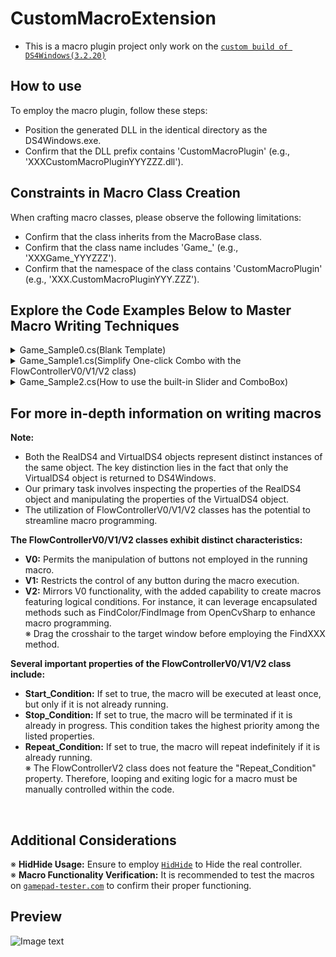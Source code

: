 # CustomMacroExtension
* This is a macro plugin project only work on the [`custom build of DS4Windows(3.2.20)`](https://github.com/TRARS/DS4Windows)  

## How to use
To employ the macro plugin, follow these steps:
* Position the generated DLL in the identical directory as the DS4Windows.exe.
* Confirm that the DLL prefix contains 'CustomMacroPlugin' (e.g.,  'XXXCustomMacroPluginYYYZZZ.dll').

## Constraints in Macro Class Creation
When crafting macro classes, please observe the following limitations:
* Confirm that the class inherits from the MacroBase class.
* Confirm that the class name includes 'Game_' (e.g.,  'XXXGame_YYYZZZ').
* Confirm that the namespace of the class contains 'CustomMacroPlugin' (e.g., 'XXX.CustomMacroPluginYYY.ZZZ').   

## Explore the Code Examples Below to Master Macro Writing Techniques
<details><summary>Game_Sample0.cs(Blank Template)</summary>

```csharp
using CustomMacroBase;
using CustomMacroBase.Helper.Attributes;

//This sample introduces three Toggle buttons to the UI.
//It focuses on demonstrating the addition of Toggle buttons and does not implement macros.
namespace CustomMacroPlugin1.MacroSample
{
    [SortIndex(200)]
    partial class Game_Sample0 : MacroBase
    {
        public override void Init()
        {
            MainGate.Text = "Main_ToggleButton";

            MainGate.Add(CreateGateBase("Sub_ToggleButton_0"));
            MainGate.Add(CreateGateBase("Sub_ToggleButton_1"));
            MainGate.Add(CreateGateBase("Sub_ToggleButton_2"));
        }

        public override void UpdateState()
        {
            if (MainGate.Enable is false) { return; }

            if (MainGate[0].Enable) { }
            if (MainGate[1].Enable) { }
            if (MainGate[2].Enable) { }
        }
    }
}
```
</details>


<details><summary>Game_Sample1.cs(Simplify One-click Combo with the FlowControllerV0/V1/V2 class)</summary>

```csharp
using CustomMacroBase;
using CustomMacroBase.Helper.Attributes;
using CustomMacroBase.Helper.Tools.FlowManager;
using CustomMacroBase.Helper.Tools.TimeManager;
using System;
using System.Collections.Generic;

//This sample introduces three Toggle buttons to the UI, with each button corresponding to a distinct macro.
//This simplifies the process of macro creation, making it more user-friendly.
namespace CustomMacroPlugin1.MacroSample
{
    [SortIndex(201)]
    partial class Game_Sample1 : MacroBase
    {
        readonly StopwatchTask StopwatchTask = new();

        public override void Init()
        {
            MainGate.Text = "Slain Albinauric mobs. All macros are activated by pressing □ and termination upon pressing ○";

            MainGate.Add(CreateGateBase("Sacred Relic Sword V0", groupName: "jmB!$h@T"));
            MainGate.Add(CreateGateBase("Sacred Relic Sword V1", groupName: "jmB!$h@T"));
            MainGate.Add(CreateGateBase("Sacred Relic Sword V2", groupName: "jmB!$h@T"));
        }

        public override void UpdateState()
        {
            if (MainGate.Enable is false) { return; }

            if (MainGate[0].Enable) { Macro0(); }
            if (MainGate[1].Enable) { Macro1(); }
            if (MainGate[2].Enable) { Macro2(); }
        }
    }

    //Sacred Relic Sword V0 —— During macro execution, we can still operate buttons that are not utilized within the macro.
    partial class Game_Sample1
    {
        FlowControllerV0 Macro0_Flow = new("Sacred Relic Sword V0", () => { VirtualDS4.Square = false; }) //Before each action in the macro is executed, □ will be released.
        {
            new(()=>{ VirtualDS4.Circle = true; VirtualDS4.LX = 72; VirtualDS4.LY = 0; },2200),
            new(()=>{ VirtualDS4.Circle = true; VirtualDS4.LX = 16; VirtualDS4.LY = 0; },1400),
            new(()=>{ VirtualDS4.Circle = true; VirtualDS4.LX = 72; VirtualDS4.LY = 0; },100),

            new(()=>{ VirtualDS4.L2 = 255; },5500),
            new(()=>{ VirtualDS4.OutputTouchButton = true;},400),
            new(()=>{ VirtualDS4.Triangle = true;},200),
            new(()=>{ VirtualDS4.Cross = true;},100),
            new(()=>{ VirtualDS4.Cross = false;},100),
            new(()=>{ VirtualDS4.Cross = true;},100),

            new(4600),//Loading time
        };

        private void Macro0()
        {
            Macro0_Flow.Start_Condition = RealDS4.Square;//Activated by pressing □
            Macro0_Flow.Stop_Condition = RealDS4.Circle;//Termination upon pressing ○
            Macro0_Flow.Repeat_Condition = true;//Automatic Loop
            Macro0_Flow.ExecuteMacro();
        }
    }

    //Sacred Relic Sword V1 —— During macro execution, we are unable to operate any buttons.
    partial class Game_Sample1
    {
        FlowControllerV1 Macro1_Flow = new("Sacred Relic Sword V1")
        {
            new(btnKey.Circle,true),
            new(btnKey.LX,72), new(btnKey.LY,0), new(2200),
            new(btnKey.LX,16), new(btnKey.LY,0), new(1400),
            new(btnKey.LX,72), new(btnKey.LY,0), new(100),
            new(btnKey.Circle, false), new(btnKey.LX, 128), new(btnKey.LY, 128),//※ Unlike V0, we need to manually reset the state of the buttons used previously.

            new(btnKey.L2,255,5500),
            new(btnKey.L2,0),//※ Unlike V0, we need to manually reset the state of the buttons used previously

            new(btnKey.OutputTouchButton,true,400),
            new(btnKey.OutputTouchButton,false),//※ Unlike V0, we need to manually reset the state of the buttons used previously

            new(btnKey.Triangle,true,200),
            new(btnKey.Triangle,false),//※ Unlike V0, we need to manually reset the state of the buttons used previously

            new(btnKey.Cross,true,100),
            new(btnKey.Cross,false,100),
            new(btnKey.Cross,true,100),
            new(btnKey.Cross,false),//※ Unlike V0, we need to manually reset the state of the buttons used previously

            new(4600),//Loading time
        };

        private void Macro1()
        {
            Macro1_Flow.Start_Condition = RealDS4.Square;//Activated by pressing □
            Macro1_Flow.Stop_Condition = RealDS4.Circle;//Termination upon pressing ○
            Macro1_Flow.Repeat_Condition = true;//Automatic Loop
            Macro1_Flow.ExecuteMacro(VirtualDS4);//※ Unlike V0, we need to pass VirtualDS4 as a parameter here.
        }
    }

    //Sacred Relic Sword V2 —— During macro execution, we can still operate buttons that are not utilized within the macro.
    partial class Game_Sample1
    {
        FlowControllerV2? Macro2_Flow;

        private void Macro2()
        {
            Macro2_Flow ??= new("Sacred Relic Sword V2", () => { VirtualDS4.Square = false; }) //Before each action in the macro is executed, □ will be released.
            {
                (x, y, z) => { Macro2_Detail(ref x[0], ref y[0], ref z); }
            };
            Macro2_Flow.Start_Condition = RealDS4.Square;//Activated by pressing □
            Macro2_Flow.Stop_Condition = RealDS4.Circle;//Termination upon pressing ○
            Macro2_Flow.ExecuteMacro();
        }

        private void Macro2_Detail(ref Action _action, ref bool _cancel, ref Func<int, bool> _wait)
        {
            var wait = _wait;

            int pRunes = 0;//Used to keep track of the current number of runes
            Dictionary<Action, int> ActionList = new()
            {
                {() => { VirtualDS4.Circle = true; VirtualDS4.LX = 72; VirtualDS4.LY = 0; },2200},
                {() => { VirtualDS4.Circle = true; VirtualDS4.LX = 16; VirtualDS4.LY = 0; },1400},
                {() => { VirtualDS4.Circle = true; VirtualDS4.LX = 72; VirtualDS4.LY = 0; },100},

                {() => { VirtualDS4.L2 = 255; },5500},
                {() => { VirtualDS4.OutputTouchButton = true; },400},
                {() => { VirtualDS4.Triangle = true; },200},
                {() => { VirtualDS4.Cross = true; },100},
                {() => { VirtualDS4.Cross = false; },100},
                {() => { VirtualDS4.Cross = true; },100},

                {() => { },4600 } //Loading time
            };

            while (_cancel is false)
            {
                //Performing numerical recognition in another thread.
                StopwatchTask["2scGb%&p"].Run((sw) =>
                {
                    var cancel_a_lengthy_delay = wait(2800);//Waiting for the numbers to stop jumping.
                    if (cancel_a_lengthy_delay) { return; }

                    sw.Restart();
                    {
                        if (int.TryParse(FindNumber(new(1730, 1020, 130, 24)), out int cRunes))//Get the number of runes.
                        {
                            Print($"Runes: {cRunes} (+{cRunes - pRunes}) -> ({sw.ElapsedMilliseconds}ms)");
                            pRunes = cRunes;
                        }
                        else { Print($"Runes: Error"); }
                    }
                    sw.Stop();
                });

                //Execute pre-defined actions in sequence.
                foreach (var item in ActionList)
                {
                    if (_cancel) { return; }

                    _action = item.Key; wait(item.Value);
                }
            }
        }
    }
}
```
</details>


<details><summary>Game_Sample2.cs(How to use the built-in Slider and ComboBox)</summary>

```csharp
using CustomMacroBase;
using CustomMacroBase.Helper;
using CustomMacroBase.Helper.Attributes;
using CustomMacroBase.Helper.Tools.FlowManager;
using System;
using System.Collections.ObjectModel;

//This sample illustrates how to use the built-in Slider and ComboBox.
namespace CustomMacroPlugin1.MacroSample
{
    partial class Game_Sample2
    {
        enum ComboBoxEnum
        {
            delay128, delay256, delay512, delay1024,
        }

        class InnerModel
        {
            public double SliderValue = 0;
            public ComboBoxEnum ComboBoxSelectedItem = ComboBoxEnum.delay128;
            public ObservableCollection<string> ComboBoxItemsSource = ConvertEnumToObservableCollection<ComboBoxEnum>();

            private static ObservableCollection<string> ConvertEnumToObservableCollection<T>() where T : Enum
            {
                return new ObservableCollection<string>(Enum.GetNames(typeof(T)));
            }
        }

        class InnerViewModel : NotificationObject
        {
            InnerModel model = new();

            public double SliderValue
            {
                get => model.SliderValue;
                set
                {
                    if (model.SliderValue != value)
                    {
                        model.SliderValue = Math.Floor(value);
                        NotifyPropertyChanged();
                    }
                }
            }
            public ComboBoxEnum ComboBoxSelectedItem
            {
                get => model.ComboBoxSelectedItem;
                set
                {
                    if (model.ComboBoxSelectedItem != value)
                    {
                        model.ComboBoxSelectedItem = value;
                        NotifyPropertyChanged();
                    }
                }
            }
            public ObservableCollection<string> ComboBoxItemsSource
            {
                get => model.ComboBoxItemsSource;
                set
                {
                    if (model.ComboBoxItemsSource != value)
                    {
                        model.ComboBoxItemsSource = value;
                        NotifyPropertyChanged();
                    }
                }
            }
        }

        static InnerViewModel viewmodel = new();
    }

    [SortIndex(202)]
    partial class Game_Sample2 : MacroBase
    {
        public override void Init()
        {
            MainGate.Text = "Slider and ComboBox";

            MainGate.Add(CreateGateBase("hold press □ to observe the delay during rapid firing")); //[0]
            MainGate[0].AddEx(() => CreateSlider(5, 1000, viewmodel, nameof(viewmodel.SliderValue), 1, sliderTextPrefix: $"delay:", defalutValue: 50, sliderTextSuffix: $"ms"));

            MainGate.Add(CreateGateBase("hold press ○ to observe the delay during rapid firing")); //[1]
            MainGate[1].AddEx(() => CreateComboBox(viewmodel, nameof(viewmodel.ComboBoxItemsSource), nameof(viewmodel.ComboBoxSelectedItem), commentText: "ms", defalutIndex: 0));
        }

        public override void UpdateState()
        {
            if (MainGate.Enable is false) { return; }

            if (MainGate[0].Enable) { Macro0(); }
            if (MainGate[1].Enable) { Macro1(); }
        }
    }

    partial class Game_Sample2
    {
        FlowControllerV0 Macro0_Flow = new("Macro0", () => { VirtualDS4.Square = false; })
        {
            new(()=>{ VirtualDS4.Square = true;}, 50),
            new(()=>{ VirtualDS4.Square = false;},()=>(int)viewmodel.SliderValue),
        };

        private void Macro0()
        {
            Macro0_Flow.Start_Condition = RealDS4.Square; //Activated by pressing □
            Macro0_Flow.Stop_Condition = RealDS4.Square is false; //Termination upon releasing □
            Macro0_Flow.Repeat_Condition = true;
            Macro0_Flow.ExecuteMacro();
        }
    }

    partial class Game_Sample2
    {
        FlowControllerV0? Macro1_Flow;

        Func<int> durationfunc = () =>
        {
            switch (viewmodel.ComboBoxSelectedItem)
            {
                case ComboBoxEnum.delay128: return 128;
                case ComboBoxEnum.delay256: return 256;
                case ComboBoxEnum.delay512: return 512;
                case ComboBoxEnum.delay1024: return 1024;
                default: return 1024;
            }
        };

        private void Macro1()
        {
            Macro1_Flow ??= new("Macro1", () => { VirtualDS4.Circle = false; })
            {
                new(() => { VirtualDS4.Circle = true; }, 50),
                new(() => { VirtualDS4.Circle = false; }, durationfunc),
            };

            Macro1_Flow.Start_Condition = RealDS4.Circle;  //Activated by pressing ○
            Macro1_Flow.Stop_Condition = RealDS4.Circle is false;  //Termination upon releasing ○
            Macro1_Flow.Repeat_Condition = true;
            Macro1_Flow.ExecuteMacro();
        }
    }
}
```
</details>

## For more in-depth information on writing macros
<strong>Note:</strong><br>
* Both the RealDS4 and VirtualDS4 objects represent distinct instances of the same object. The key distinction lies in the fact that only the VirtualDS4 object is returned to DS4Windows.<br>
* Our primary task involves inspecting the properties of the RealDS4 object and manipulating the properties of the VirtualDS4 object.<br>
* The utilization of FlowControllerV0/V1/V2 classes has the potential to streamline macro programming.<br>

<strong>The FlowControllerV0/V1/V2 classes exhibit distinct characteristics:</strong><br>
* <strong>V0:</strong> Permits the manipulation of buttons not employed in the running macro.<br>
* <strong>V1:</strong> Restricts the control of any button during the macro execution.<br>
* <strong>V2:</strong> Mirrors V0 functionality, with the added capability to create macros featuring logical conditions. For instance, it can leverage encapsulated methods such as FindColor/FindImage from OpenCvSharp to enhance macro programming.<br>
※ Drag the crosshair to the target window before employing the FindXXX method.

<strong>Several important properties of the FlowControllerV0/V1/V2 class include:</strong><br>
* <strong>Start_Condition:</strong> If set to true, the macro will be executed at least once, but only if it is not already running.<br>
* <strong>Stop_Condition:</strong> If set to true, the macro will be terminated if it is already in progress. This condition takes the highest priority among the listed properties.<br>
* <strong>Repeat_Condition:</strong> If set to true, the macro will repeat indefinitely if it is already running.<br>
※ The FlowControllerV2 class does not feature the "Repeat_Condition" property. Therefore, looping and exiting logic for a macro must be manually controlled within the code.
<br>

## Additional Considerations
※ <strong>HidHide Usage:</strong> Ensure to employ [`HidHide`](https://github.com/ViGEm/HidHide/releases) to Hide the real controller.<br>
※ <strong>Macro Functionality Verification:</strong> It is recommended to test the macros on [`gamepad-tester.com`](https://gamepad-tester.com/) to confirm their proper functioning.<br>


## Preview
![Image text](https://i.imgur.com/Hw3LKqU.png)